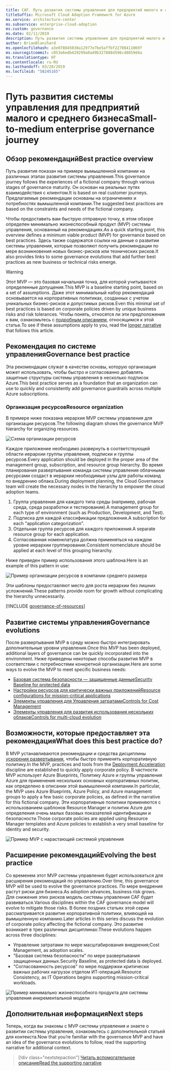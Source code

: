 ```yaml
---
title: CAF. Путь развития системы управления для предприятий малого и среднего бизнеса
titleSuffix: Microsoft Cloud Adoption Framework for Azure
ms.service: architecture-center
ms.subservice: enterprise-cloud-adoption
ms.custom: governance
ms.date: 02/11/2019
description: Путь развития системы управления для предприятий малого и среднего бизнеса
author: BrianBlanchard
ms.openlocfilehash: a3e078845038a12977e7be5affbf22708411069f
ms.sourcegitcommit: c053e6edb429299a0ad9b327888d596c48859d4a
ms.translationtype: HT
ms.contentlocale: ru-RU
ms.lasthandoff: 03/20/2019
ms.locfileid: "58245165"
---
```

# <a name="small-to-medium-enterprise-governance-journey"></a><span data-ttu-id="a8a47-103">Путь развития системы управления для предприятий малого и среднего бизнеса</span><span class="sxs-lookup"><span data-stu-id="a8a47-103">Small-to-medium enterprise governance journey</span></span>

## <a name="best-practice-overview"></a><span data-ttu-id="a8a47-104">Обзор рекомендаций</span><span class="sxs-lookup"><span data-stu-id="a8a47-104">Best practice overview</span></span>

<span data-ttu-id="a8a47-105">Путь развития показан на примере вымышленной компании на различных этапах развития системы управления.</span><span class="sxs-lookup"><span data-stu-id="a8a47-105">This governance journey follows the experiences of a fictional company through various stages of governance maturity.</span></span> <span data-ttu-id="a8a47-106">Он основан на реальных путях взаимодействия с клиентом.</span><span class="sxs-lookup"><span data-stu-id="a8a47-106">It is based on real customer journeys.</span></span> <span data-ttu-id="a8a47-107">Предлагаемые рекомендации основаны на ограничениях и потребностях вымышленной компании.</span><span class="sxs-lookup"><span data-stu-id="a8a47-107">The suggested best practices are based on the constraints and needs of the fictional company.</span></span>

<span data-ttu-id="a8a47-108">Чтобы предоставить вам быструю отправную точку, в этом обзоре определен минимально жизнеспособный продукт (MVP) системы управления, основанный на рекомендациях.</span><span class="sxs-lookup"><span data-stu-id="a8a47-108">As a quick starting point, this overview defines a minimum viable product (MVP) for governance based on best practices.</span></span> <span data-ttu-id="a8a47-109">Здесь также содержатся ссылки на данные о развитии системы управления, которые позволяют получить рекомендации по мере возникновения новых бизнес-рисков или технических рисков.</span><span class="sxs-lookup"><span data-stu-id="a8a47-109">It also provides links to some governance evolutions that add further best practices as new business or technical risks emerge.</span></span>

> [!WARNING]
> <span data-ttu-id="a8a47-110">Этот MVP — это базовая начальная точка, для которой учитываются определенные допущения.</span><span class="sxs-lookup"><span data-stu-id="a8a47-110">This MVP is a baseline starting point, based on a set of assumptions.</span></span> <span data-ttu-id="a8a47-111">Даже этот минимальный набор рекомендаций основывается на корпоративных политиках, созданных с учетом уникальных бизнес-рисков и допустимых рисков.</span><span class="sxs-lookup"><span data-stu-id="a8a47-111">Even this minimal set of best practices is based on corporate policies driven by unique business risks and risk tolerances.</span></span> <span data-ttu-id="a8a47-112">Чтобы понять, относятся ли эти предположения к вам, ознакомьтесь с [подробным описанием](./narrative.md), относящимся к этой статье.</span><span class="sxs-lookup"><span data-stu-id="a8a47-112">To see if these assumptions apply to you, read the [longer narrative](./narrative.md) that follows this article.</span></span>

## <a name="governance-best-practice"></a><span data-ttu-id="a8a47-113">Рекомендация по системе управления</span><span class="sxs-lookup"><span data-stu-id="a8a47-113">Governance best practice</span></span>

<span data-ttu-id="a8a47-114">Эта рекомендации служат в качестве основы, которую организация может использовать, чтобы быстро и согласованно добавлять защитные структуры системы управления в несколько подписок Azure.</span><span class="sxs-lookup"><span data-stu-id="a8a47-114">This best practice serves as a foundation that an organization can use to quickly and consistently add governance guardrails across multiple Azure subscriptions.</span></span>

### <a name="resource-organization"></a><span data-ttu-id="a8a47-115">Организация ресурсов</span><span class="sxs-lookup"><span data-stu-id="a8a47-115">Resource organization</span></span>

<span data-ttu-id="a8a47-116">В примере ниже показана иерархия MVP системы управления для организации ресурсов.</span><span class="sxs-lookup"><span data-stu-id="a8a47-116">The following diagram shows the governance MVP hierarchy for organizing resources.</span></span>

![Схема организации ресурсов](../../../_images/governance/resource-organization.png)

<span data-ttu-id="a8a47-118">Каждое приложение необходимо развернуть в соответствующей области иерархии группы управления, подписки и группы ресурсов.</span><span class="sxs-lookup"><span data-stu-id="a8a47-118">Every application should be deployed in the proper area of the management group, subscription, and resource group hierarchy.</span></span> <span data-ttu-id="a8a47-119">Во время планирования развертывания команда системы управления облачными ресурсами создаст в иерархии необходимые узлы для работы команд по внедрению облака.</span><span class="sxs-lookup"><span data-stu-id="a8a47-119">During deployment planning, the Cloud Governance team will create the necessary nodes in the hierarchy to empower the cloud adoption teams.</span></span>  

1. <span data-ttu-id="a8a47-120">Группа управления для каждого типа среды (например, рабочая среда, среда разработки и тестирования).</span><span class="sxs-lookup"><span data-stu-id="a8a47-120">A management group for each type of environment (such as Production, Development, and Test).</span></span>
2. <span data-ttu-id="a8a47-121">Подписка для каждой классификации предложения.</span><span class="sxs-lookup"><span data-stu-id="a8a47-121">A subscription for each "application categorization".</span></span>
3. <span data-ttu-id="a8a47-122">Отдельная группа ресурсов для каждого приложения.</span><span class="sxs-lookup"><span data-stu-id="a8a47-122">A separate resource group for each application.</span></span>
4. <span data-ttu-id="a8a47-123">Согласованная номенклатура должна применяться на каждом уровне иерархии группирования.</span><span class="sxs-lookup"><span data-stu-id="a8a47-123">Consistent nomenclature should be applied at each level of this grouping hierarchy.</span></span>

<span data-ttu-id="a8a47-124">Ниже приведен пример использования этого шаблона:</span><span class="sxs-lookup"><span data-stu-id="a8a47-124">Here is an example of this pattern in use:</span></span>

![Пример организации ресурсов в компании среднего размера](../../../_images/governance/mid-market-resource-organization.png)

<span data-ttu-id="a8a47-126">Эти шаблоны предоставляют место для роста иерархии без лишних усложнений.</span><span class="sxs-lookup"><span data-stu-id="a8a47-126">These patterns provide room for growth without complicating the hierarchy unnecessarily.</span></span>

[!INCLUDE [governance-of-resources](../../../../../includes/cloud-adoption/governance/governance-of-resources.md)]

## <a name="governance-evolutions"></a><span data-ttu-id="a8a47-127">Развитие системы управления</span><span class="sxs-lookup"><span data-stu-id="a8a47-127">Governance evolutions</span></span>

<span data-ttu-id="a8a47-128">После развертывания MVP в среду можно быстро интегрировать дополнительные уровни управления.</span><span class="sxs-lookup"><span data-stu-id="a8a47-128">Once this MVP has been deployed, additional layers of governance can be quickly incorporated into the environment.</span></span> <span data-ttu-id="a8a47-129">Ниже приведены некоторые способы развития MVP в соответствии с потребностями конкретной организации.</span><span class="sxs-lookup"><span data-stu-id="a8a47-129">Here are some ways to evolve the MVP to meet specific business needs:</span></span>

- [<span data-ttu-id="a8a47-130">Базовая система безопасности — защищенные данные</span><span class="sxs-lookup"><span data-stu-id="a8a47-130">Security Baseline for protected data</span></span>](./security-baseline-evolution.md)
- [<span data-ttu-id="a8a47-131">Настройки ресурсов для критически важных приложений</span><span class="sxs-lookup"><span data-stu-id="a8a47-131">Resource configurations for mission-critical applications</span></span>](./resource-consistency-evolution.md)
- [<span data-ttu-id="a8a47-132">Элементы управления для Управления затратами</span><span class="sxs-lookup"><span data-stu-id="a8a47-132">Controls for Cost Management</span></span>](./cost-management-evolution.md)
- [<span data-ttu-id="a8a47-133">Элементы управления для развития использования нескольких облаков</span><span class="sxs-lookup"><span data-stu-id="a8a47-133">Controls for multi-cloud evolution</span></span>](./multi-cloud-evolution.md)

<!-- markdownlint-disable MD026 -->

## <a name="what-does-this-best-practice-do"></a><span data-ttu-id="a8a47-134">Возможности, которые предоставляет эта рекомендация</span><span class="sxs-lookup"><span data-stu-id="a8a47-134">What does this best practice do?</span></span>

<span data-ttu-id="a8a47-135">В MVP устанавливаются рекомендации и средства дисциплины [ускорения развертывания](../../deployment-acceleration/overview.md), чтобы быстро применять корпоративную политику.</span><span class="sxs-lookup"><span data-stu-id="a8a47-135">In the MVP, practices and tools from the [Deployment Acceleration](../../deployment-acceleration/overview.md) discipline are established to quickly apply corporate policy.</span></span> <span data-ttu-id="a8a47-136">В частности MVP использует Azure Blueprints, Политику Azure и группы управления Azure для применения нескольких основных корпоративных политик, как определено в описании этой вымышленной компании.</span><span class="sxs-lookup"><span data-stu-id="a8a47-136">In particular, the MVP uses Azure Blueprints, Azure Policy, and Azure management groups to apply a few basic corporate policies, as defined in the narrative for this fictional company.</span></span> <span data-ttu-id="a8a47-137">Эти корпоративные политики применяются с использованием шаблонов Resource Manager и политик Azure для определения очень малых базовых показателей идентификации и безопасности.</span><span class="sxs-lookup"><span data-stu-id="a8a47-137">Those corporate policies are applied using Resource Manager templates and Azure policies to establish a very small baseline for identity and security.</span></span>

![Пример MVP с нарастающей системой управления](../../../_images/governance/governance-mvp.png)

## <a name="evolving-the-best-practice"></a><span data-ttu-id="a8a47-139">Расширение рекомендаций</span><span class="sxs-lookup"><span data-stu-id="a8a47-139">Evolving the best practice</span></span>

<span data-ttu-id="a8a47-140">Со временем этот MVP системы управления будет использоваться для расширения рекомендаций по управлению.</span><span class="sxs-lookup"><span data-stu-id="a8a47-140">Over time, this governance MVP will be used to evolve the governance practices.</span></span> <span data-ttu-id="a8a47-141">По мере внедрения растут риски для бизнеса.</span><span class="sxs-lookup"><span data-stu-id="a8a47-141">As adoption advances, business risk grows.</span></span> <span data-ttu-id="a8a47-142">Для снижения этих рисков модель системы управления CAF будет развиваться.</span><span class="sxs-lookup"><span data-stu-id="a8a47-142">Various disciplines within the CAF governance model will evolve to mitigate those risks.</span></span> <span data-ttu-id="a8a47-143">В более поздних статьях этой серии рассматривается развитие корпоративной политики, влияющей на вымышленную компанию.</span><span class="sxs-lookup"><span data-stu-id="a8a47-143">Later articles in this series discuss the evolution of corporate policy affecting the fictional company.</span></span> <span data-ttu-id="a8a47-144">Это развитие возникает в трех различных дисциплинах:</span><span class="sxs-lookup"><span data-stu-id="a8a47-144">These evolutions happen across three disciplines:</span></span>

- <span data-ttu-id="a8a47-145">Управление затратами по мере масштабирования внедрения;</span><span class="sxs-lookup"><span data-stu-id="a8a47-145">Cost Management, as adoption scales.</span></span>
- <span data-ttu-id="a8a47-146">"Базовая система безопасности" по мере развертывания защищенных данных.</span><span class="sxs-lookup"><span data-stu-id="a8a47-146">Security Baseline, as protected data is deployed.</span></span>
- <span data-ttu-id="a8a47-147">"Согласованность ресурсов" по мере поддержки критически важных рабочих нагрузок отделом ИТ-операций.</span><span class="sxs-lookup"><span data-stu-id="a8a47-147">Resource Consistency, as IT Operations begins supporting mission-critical workloads.</span></span>

![Пример минимально жизнеспособного продукта для системы управления инкрементальной модели](../../../_images/governance/governance-evolution.png)

## <a name="next-steps"></a><span data-ttu-id="a8a47-149">Дополнительная информация</span><span class="sxs-lookup"><span data-stu-id="a8a47-149">Next steps</span></span>

<span data-ttu-id="a8a47-150">Теперь, когда вы знакомы с MVP системы управления и знаете о развитии системы управления, ознакомьтесь с дополнительной статьей для контекста.</span><span class="sxs-lookup"><span data-stu-id="a8a47-150">Now that you’re familiar with the governance MVP and have an idea of the governance evolutions to follow, read the supporting narrative for additional context.</span></span>

> [!div class="nextstepaction"]
> [<span data-ttu-id="a8a47-151">Читать вспомогательное описание</span><span class="sxs-lookup"><span data-stu-id="a8a47-151">Read the supporting narrative</span></span>](./narrative.md)
